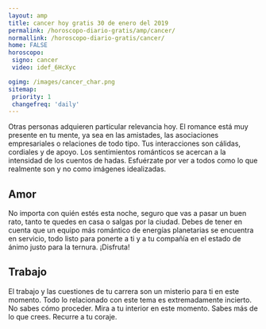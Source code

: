 ```yaml
---
layout: amp
title: cancer hoy gratis 30 de enero del 2019 
permalink: /horoscopo-diario-gratis/amp/cancer/
normallink: /horoscopo-diario-gratis/cancer/
home: FALSE
horoscopo:
 signo: cancer
 video: idef_6HcXyc

ogimg: /images/cancer_char.png
sitemap:
 priority: 1
 changefreq: 'daily'
---
```



Otras personas adquieren particular relevancia hoy. El romance está muy presente en tu mente, ya sea en las amistades, las asociaciones empresariales o relaciones de todo tipo. Tus interacciones son cálidas, cordiales y de apoyo. Los sentimientos románticos se acercan a la intensidad de los cuentos de hadas. Esfuérzate por ver a todos como lo que realmente son y no como imágenes idealizadas.

## Amor

No importa con quién estés esta noche, seguro que vas a pasar un buen rato, tanto te quedes en casa o salgas por la ciudad. Debes de tener en cuenta que un equipo más romántico de energías planetarias se encuentra en servicio, todo listo para ponerte a ti y a tu compañía en el estado de ánimo justo para la ternura. ¡Disfruta!

## Trabajo

El trabajo y las cuestiones de tu carrera son un misterio para ti en este momento. Todo lo relacionado con este tema es extremadamente incierto. No sabes cómo proceder. Mira a tu interior en este momento. Sabes más de lo que crees. Recurre a tu coraje.